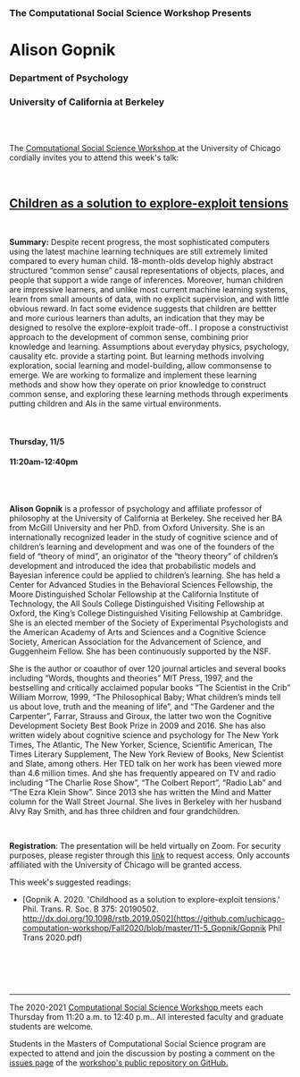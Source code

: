 

<br>

<h3 class=pfblock-header> The Computational Social Science Workshop Presents </h3>

<h1 class=pfblock-header3> Alison Gopnik</h1>
<h3 class=pfblock-header3> Department of Psychology </h3>
<h3 class=pfblock-header3> University of California at Berkeley </h3>

<br><br>



<p class=pfblock-header3>The <a href="https://macss.uchicago.edu/content/computation-workshop"> Computational Social Science Workshop </a> at the University of Chicago cordially invites you to attend this week's talk:</p>



<br>

<div class=pfblock-header3>
<h2 class=pfblock-header>
  <a href=https://github.com/uchicago-computation-workshop/Fall2020/tree/master/11-5_Gopnik> Children as a solution to explore-exploit tensions </a>
</h2>

<br>
</div>



<p class=footertext2>

**Summary:** Despite recent progress, the most sophisticated computers using the latest machine learning techniques are still extremely limited compared to every human child. 18-month-olds develop highly abstract structured “common sense” causal representations of objects, places, and people that support a wide range of inferences. Moreover, human children are impressive learners, and unlike most current machine learning systems, learn from small amounts of data, with no explicit supervision, and with little obvious reward. In fact some evidence suggests that children are bettter and more curious learners than adults, an indication that they may be designed to resolve the explore-exploit trade-off.. I propose a constructivist approach to the development of common sense, combining prior knowledge and learning. Assumptions about everyday physics, psychology, causality etc. provide a starting point. But learning methods involving exploration, social learning and model-building, allow commonsense to emerge. We are working to formalize and implement these learning methods and show how they operate on prior knowledge to construct common sense, and exploring these learning methods through experiments putting children and AIs in the same virtual environments.

</p>

<br>

<h4 class=pfblock-header3> Thursday, 11/5 </h4>
<h4 class=pfblock-header3> 11:20am-12:40pm </h4>

<br><br>

<p class=footertext2>

**Alison Gopnik** is a professor of psychology and affiliate professor of philosophy at the University of California at Berkeley. She received her BA from McGill University and her PhD. from Oxford University. She is an internationally recognized leader in the study of cognitive science and of children’s learning and development and was one of the founders of the field of “theory of mind”, an originator of the “theory theory” of children’s development and introduced the idea that probabilistic models and Bayesian inference could be applied to children’s learning. She has held a Center for Advanced Studies in the Behavioral Sciences Fellowship, the Moore Distinguished Scholar Fellowship at the California Institute of Technology, the All Souls College Distinguished Visiting Fellowship at Oxford, the King’s College Distinguished Visiting Fellowship at Cambridge. She is an elected member of the Society of Experimental Psychologists and the American Academy of Arts and Sciences and a Cognitive Science Society, American Association for the Advancement of Science, and Guggenheim Fellow. She has been continuously supported by the NSF.

She is the author or coauthor of over 120 journal articles and several books including “Words, thoughts and theories” MIT Press, 1997, and the bestselling and critically acclaimed popular books  “The Scientist in the Crib” William Morrow, 1999, “The Philosophical Baby; What children’s minds tell us about love, truth and the meaning of life”, and “The Gardener and the Carpenter”, Farrar, Strauss and Giroux, the latter two won the Cognitive Development Society Best Book Prize in 2009 and 2016. She has also written widely about cognitive science and psychology for The New York Times, The Atlantic, The New Yorker, Science, Scientific American, The Times Literary Supplement, The New York Review of Books, New Scientist and Slate, among others. Her TED talk on her work has been viewed more than 4.6 million times. And she has frequently appeared on TV and radio including “The Charlie Rose Show”, “The Colbert Report”, “Radio Lab” and “The Ezra Klein Show”. Since 2013 she has written the Mind and Matter column for the Wall Street Journal. She lives in Berkeley with her husband Alvy Ray Smith, and has three children and four grandchildren.

</p>

<br>

<p class=footertext2>

**Registration**: The presentation will be held virtually on Zoom. For security purposes, please register through this [link](https://uchicago.zoom.us/meeting/register/tJYlf-GtrDsqGd11-iN0x3EnaNGm0Jhuk2nC) to request access. Only accounts affiliated with the University of Chicago will be granted access.
</p>

This week's suggested readings:

- [Gopnik A. 2020. 'Childhood as a solution to explore-exploit tensions.' Phil. Trans. R. Soc. B 375: 20190502. http://dx.doi.org/10.1098/rstb.2019.0502](https://github.com/uchicago-computation-workshop/Fall2020/blob/master/11-5_Gopnik/Gopnik Phil Trans 2020.pdf)


<br>

<br><br>

---

<p class=footertext> The 2020-2021 <a href="https://macss.uchicago.edu/content/computation-workshop"> Computational Social Science Workshop </a> meets each Thursday from 11:20 a.m. to 12:40 p.m.. All interested faculty and graduate students are welcome.</p>



<p class=footertext>Students in the Masters of Computational Social Science program are expected to attend and join the discussion by posting a comment on the <a href=https://github.com/uchicago-computation-workshop/Fall2020/issues/7>issues page</a> of the <a href=https://github.com/uchicago-computation-workshop/Fall2020/tree/master/11-5_Gopnik>workshop's public repository on GitHub.</a></p>
